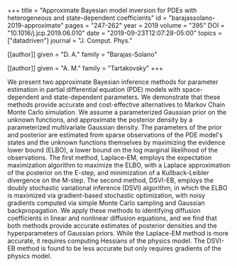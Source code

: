 +++
title   = "Approximate Bayesian model inversion for PDEs with heterogeneous and state-dependent coefficients"
id      = "barajassolano-2019-approximate"
pages   = "247-262"
year    = 2019
volume  = "395"
DOI     = "10.1016/j.jcp.2019.06.010"
date    = "2019-09-23T12:07:28-05:00"
topics  = ["datadriven"]
journal = "J. Comput. Phys."

[[author]]
	given = "D. A."
	family = "Barajas-Solano"

[[author]]
	given = "A. M."
	family = "Tartakovsky"
+++

We present two approximate Bayesian inference methods for parameter estimation in partial differential equation (PDE) models with space-dependent and state-dependent parameters.  We demonstrate that these methods provide accurate and cost-effective alternatives to Markov Chain Monte Carlo simulation.  We assume a parameterized Gaussian prior on the unknown functions, and approximate the posterior density by a parameterized multivariate Gaussian density.  The parameters of the prior and posterior are estimated from sparse observations of the PDE model's states and the unknown functions themselves by maximizing the evidence lower bound (ELBO), a lower bound on the log marginal likelihood of the observations.  The first method, Laplace-EM, employs the expectation maximization algorithm to maximize the ELBO, with a Laplace approximation of the posterior on the E-step, and minimization of a Kullback-Leibler divergence on the M-step.  The second method, DSVI-EB, employs the doubly stochastic variational inference (DSVI) algorithm, in which the ELBO is maximized via gradient-based stochastic optimization, with noisy gradients computed via simple Monte Carlo sampling and Gaussian backpropagation.  We apply these methods to identifying diffusion coefficients in linear and nonlinear diffusion equations, and we find that both methods provide accurate estimates of posterior densities and the hyperparameters of Gaussian priors.  While the Laplace-EM method is more accurate, it requires computing Hessians of the physics model.  The DSVI-EB method is found to be less accurate but only requires gradients of the physics model.
